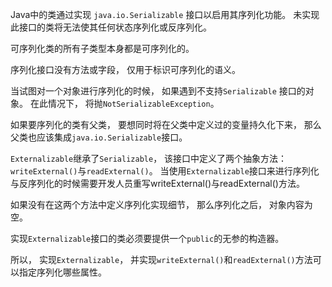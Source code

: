 Java中的类通过实现 `java.io.Serializable` 接口以启⽤其序列化功能。 未实现此接口的类将⽆法使其任何状态序列化或反序列化。 

可序列化类的所有⼦类型本⾝都是可序列化的。 

序列化接口没有⽅法或字段， 仅⽤于标识可序列化的语义。

当试图对⼀个对象进⾏序列化的时候， 如果遇到不⽀持`Serializable` 接口的对象。 在此情况下， 将抛`NotSerializableException`。

如果要序列化的类有⽗类， 要想同时将在⽗类中定义过的变量持久化下来， 那么⽗类也应该集成`java.io.Serializable`接口。

`Externalizable`继承了`Serializable`， 该接口中定义了两个抽象⽅法：`writeExternal()`与`readExternal()`。 当使⽤`Externalizable`接口来进⾏序列化与反序列化的时候需要开发⼈员重写writeExternal()与readExternal()⽅法。 

如果没有在这两个⽅法中定义序列化实现细节， 那么序列化之后， 对象内容为空。 

实现`Externalizable`接口的类必须要提供⼀个`public`的⽆参的构造器。

所以， 实现`Externalizable`， 并实现`writeExternal()`和`readExternal()`⽅法可以指定序列化哪些属性。
